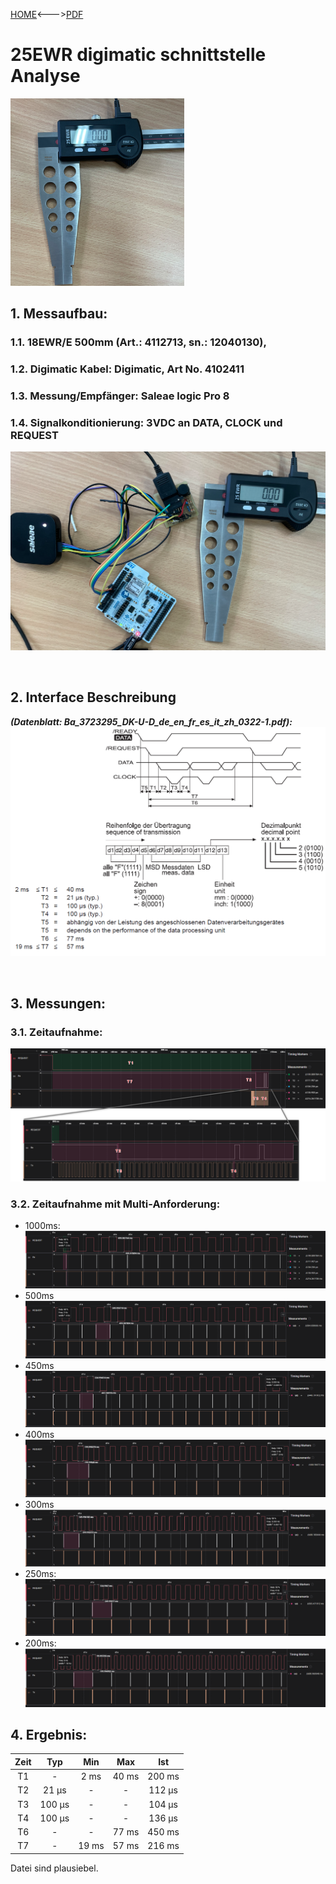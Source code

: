[HOME](../Deckblatt_Digimatic_analyse.md)<--->[PDF](25EWR_Digimatic_analyse.pdf)
# 25EWR digimatic schnittstelle Analyse
<img src="device.png" height="300px"><br>
## 1. Messaufbau:
### 1.1. **18EWR/E** 500mm (Art.: 4112713, sn.: 12040130), 
### 1.2. Digimatic Kabel: Digimatic, Art No. 4102411
### 1.3. Messung/Empfänger: Saleae logic Pro 8
### 1.4. Signalkonditionierung: 3VDC an DATA, CLOCK und REQUEST
<img src="setup.png" width="600px"><br>
<div style="page-break-after: always;"></div><br>

## 2. Interface Beschreibung
***(Datenblatt: Ba_3723295_DK-U-D_de_en_fr_es_it_zh_0322-1.pdf):***<br>
<img src="digi_def_6.png" width="600px">
<div style="page-break-after: always;"></div><br>

## 3. Messungen:
### 3.1. Zeitaufnahme:
![image](_Docs_/Digimatic_analyse/25EWR/meas.png)
### 3.2. Zeitaufnahme mit Multi-Anforderung:
- 1000ms:
  ![image](_Docs_/Digimatic_analyse/25EWR/1000ms.png)
- 500ms
  ![image](_Docs_/Digimatic_analyse/25EWR/500ms.png)
- 450ms
  ![image](450ms.png)
- 400ms
  ![image](_Docs_/Digimatic_analyse/25EWR/400ms.png)
- 300ms
  ![image](300ms.png)
- 250ms:
  ![image](_Docs_/Digimatic_analyse/25EWR/250ms.png)
- 200ms:
  ![image](_Docs_/Digimatic_analyse/25EWR/200ms.png)

## 4. Ergebnis:
| Zeit  |  Typ   |  Min  |  Max  |  Ist   |
| :---: | :----: | :---: | :---: | :----: |
|  T1   |   -    | 2 ms  | 40 ms | 200 ms |
|  T2   | 21 µs  |   -   |   -   | 112 µs |
|  T3   | 100 µs |   -   |   -   | 104 µs |
|  T4   | 100 µs |   -   |   -   | 136 µs |
|  T6   |   -    |   -   | 77 ms | 450 ms |
|  T7   |   -    | 19 ms | 57 ms | 216 ms |
Datei sind plausiebel.